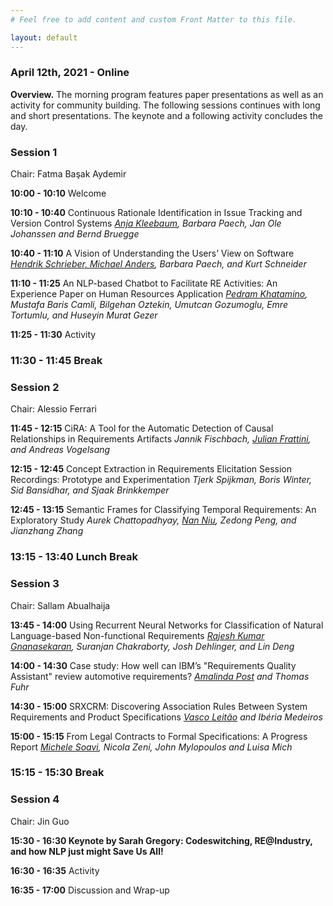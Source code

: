 ```yaml
---
# Feel free to add content and custom Front Matter to this file.

layout: default
---
```


### April 12th, 2021 - Online

**Overview.** The morning program features paper presentations as well as an activity for community building. The following sessions continues with long and short presentations. The keynote and a following activity concludes the day.

### **Session 1**

Chair: Fatma Başak Aydemir

**10:00 - 10:10** Welcome

**10:10 - 10:40** Continuous Rationale Identification in Issue Tracking and Version Control Systems _<ins>Anja Kleebaum</ins>, Barbara Paech, Jan Ole Johanssen and Bernd Bruegge_

**10:40 - 11:10** A Vision of Understanding the Users’ View on Software _<ins>Hendrik Schrieber, Michael Anders</ins>, Barbara Paech, and Kurt Schneider_

**11:10 - 11:25** An NLP-based Chatbot to Facilitate RE Activities: An Experience Paper on Human Resources Application _<ins>Pedram Khatamino</ins>, Mustafa Baris Camli, Bilgehan Oztekin, Umutcan Gozumoglu, Emre Tortumlu, and Huseyin Murat Gezer_

**11:25 - 11:30** Activity

### **11:30 - 11:45 Break**

### **Session 2**

Chair: Alessio Ferrari

**11:45 - 12:15** CiRA: A Tool for the Automatic Detection of Causal Relationships in Requirements Artifacts _Jannik Fischbach, <ins>Julian Frattini</ins>, and Andreas Vogelsang_

**12:15 - 12:45** Concept Extraction in Requirements Elicitation Session Recordings: Prototype and Experimentation _Tjerk Spijkman, Boris Winter, Sid Bansidhar, and Sjaak Brinkkemper_

**12:45 - 13:15** Semantic Frames for Classifying Temporal Requirements: An Exploratory Study _Aurek Chattopadhyay, <ins>Nan Niu</ins>, Zedong Peng, and Jianzhang Zhang_

### **13:15 - 13:40 Lunch Break**

### **Session 3**

Chair: Sallam Abualhaija

**13:45 - 14:00** Using Recurrent Neural Networks for Classification of Natural Language-based Non-functional Requirements _<ins>Rajesh Kumar Gnanasekaran</ins>, Suranjan Chakraborty, Josh Dehlinger, and Lin Deng_

**14:00 - 14:30**  Case study: How well can IBM’s "Requirements Quality Assistant" review automotive requirements? _<ins>Amalinda Post</ins> and Thomas Fuhr_

**14:30 - 15:00**  SRXCRM: Discovering Association Rules Between System Requirements and Product Specifications _<ins>Vasco Leitão</ins> and Ibéria Medeiros_

**15:00 - 15:15**  From Legal Contracts to Formal Specifications: A Progress Report _<ins>Michele Soavi</ins>, Nicola Zeni, John Mylopoulos and Luisa Mich_

### **15:15 - 15:30 Break**

### **Session 4**

Chair: Jin Guo

**15:30 - 16:30 Keynote by Sarah Gregory: Codeswitching, RE@Industry, and how NLP just might Save Us All!**

**16:30 - 16:35** Activity

**16:35 - 17:00** Discussion and Wrap-up